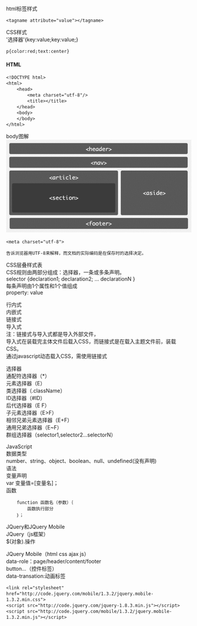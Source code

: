html标签样式  
```
<tagname attribute="value"></tagname>
```


CSS样式  
'选择器'{key:value;key:value;}  
```
p{color:red;text:center}
```




####  HTML
```
<!DOCTYPE html>
<html>
	<head>
		<meta charset="utf-8"/>
		<title></title>	
	</head>
	<body>
	</body>
</html>
```
body图解  
![avatar](/res/htmlbody.gif)  
```
<meta charset="utf-8">
```
	告诉浏览器用UTF-8来解释，而文档的实际编码是在保存时的选择决定。

CSS层叠样式表  
CSS规则由两部分组成：选择器，一条或多条声明。  
	selector {declaration1; declaration2; ... declarationN }  
每条声明由1个属性和1个值组成  
	property: value  

行内式  
内嵌式  
链接式  
导入式  
注：链接式与导入式都是导入外部文件，  
	导入式在装载完主体文件后载入CSS，而链接式是在载入主题文件前，装载CSS。  
    通过javascript动态载入CSS，需使用链接式

选择器  
通配符选择器（*）  
元素选择器（E）  
类选择器（.className）  
ID选择器（#ID）  
后代选择器（E F）  
子元素选择器（E>F）  
相邻兄弟元素选择器（E+F）  
通用兄弟选择器（E~F）  
群组选择器（selector1,selector2...selectorN）  

JavaScript  
数据类型  
	number、string、object、boolean、null、undefined(没有声明)  
语法  
变量声明  
	var 变量值=[变量名]；  
函数  
```
	function 函数名（参数）｛
		函数执行部分
	｝；
```


JQuery和JQuery Mobile  
JQuery（js框架）  
	$(对象).操作  

JQuery Mobile（html css ajax js）  
	data-role：page/header/content/footer  
				button...（控件标签）  
	data-transation:动画标签  
```
<link rel="stylesheet" href="http://code.jquery.com/mobile/1.3.2/jquery.mobile-1.3.2.min.css">
<script src="http://code.jquery.com/jquery-1.8.3.min.js"></script>
<script src="http://code.jquery.com/mobile/1.3.2/jquery.mobile-1.3.2.min.js"></script>
```

